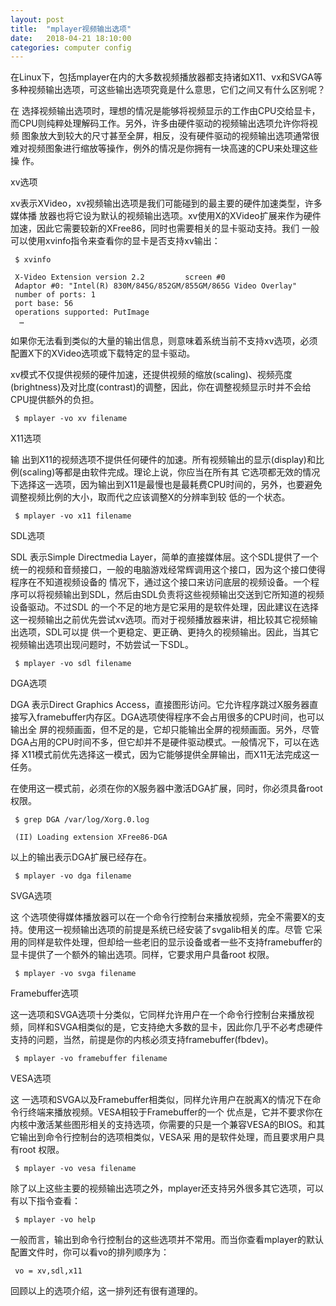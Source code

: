 ```yaml
---
layout: post
title:  "mplayer视频输出选项"
date:   2018-04-21 18:10:00
categories: computer config
---
```


在Linux下，包括mplayer在内的大多数视频播放器都支持诸如X11、vx和SVGA等多种视频输出选项，可这些输出选项究竟是什么意思，它们之间又有什么区别呢？

在 选择视频输出选项时，理想的情况是能够将视频显示的工作由CPU交给显卡，而CPU则纯粹处理解码工作。另外，许多由硬件驱动的视频输出选项允许你将视频 图象放大到较大的尺寸甚至全屏，相反，没有硬件驱动的视频输出选项通常很难对视频图象进行缩放等操作，例外的情况是你拥有一块高速的CPU来处理这些操 作。

xv选项

xv表示XVideo，xv视频输出选项是我们可能碰到的最主要的硬件加速类型，许多媒体播 放器也将它设为默认的视频输出选项。xv使用X的XVideo扩展来作为硬件加速，因此它需要较新的XFree86，同时也需要相关的显卡驱动支持。我们 一般可以使用xvinfo指令来查看你的显卡是否支持xv输出：
```
 $ xvinfo

 X-Video Extension version 2.2         screen #0 
 Adaptor #0: "Intel(R) 830M/845G/852GM/855GM/865G Video Overlay" 
 number of ports: 1 
 port base: 56 
 operations supported: PutImage 
  … 
```
如果你无法看到类似的大量的输出信息，则意味着系统当前不支持xv选项，必须配置X下的XVideo选项或下载特定的显卡驱动。

xv模式不仅提供视频的硬件加速，还提供视频的缩放(scaling)、视频亮度(brightness)及对比度(contrast)的调整，因此，你在调整视频显示时并不会给CPU提供额外的负担。
```
 $ mplayer -vo xv filename 
```
X11选项

输 出到X11的视频选项不提供任何硬件的加速。所有视频输出的显示(display)和比例(scaling)等都是由软件完成。理论上说，你应当在所有其 它选项都无效的情况下选择这一选项，因为输出到X11是最慢也是最耗费CPU时间的，另外，也要避免调整视频比例的大小，取而代之应该调整X的分辨率到较 低的一个状态。
```
 $ mplayer -vo x11 filename
```
SDL选项

SDL 表示Simple Directmedia Layer，简单的直接媒体层。这个SDL提供了一个统一的视频和音频接口，一般的电脑游戏经常辉调用这个接口，因为这个接口使得程序在不知道视频设备的 情况下，通过这个接口来访问底层的视频设备。一个程序可以将视频输出到SDL，然后由SDL负责将这些视频输出交送到它所知道的视频设备驱动。不过SDL 的一个不足的地方是它采用的是软件处理，因此建议在选择这一视频输出之前优先尝试xv选项。而对于视频播放器来讲，相比较其它视频输出选项，SDL可以提 供一个更稳定、更正确、更持久的视频输出。因此，当其它视频输出选项出现问题时，不妨尝试一下SDL。
```
 $ mplayer -vo sdl filename
```
DGA选项

DGA 表示Direct Graphics Access，直接图形访问。它允许程序跳过X服务器直接写入framebuffer内存区。DGA选项使得程序不会占用很多的CPU时间，也可以输出全 屏的视频画面，但不足的是，它却只能输出全屏的视频画面。另外，尽管DGA占用的CPU时间不多，但它却并不是硬件驱动模式。一般情况下，可以在选择 X11模式前优先选择这一模式，因为它能够提供全屏输出，而X11无法完成这一任务。

在使用这一模式前，必须在你的X服务器中激活DGA扩展，同时，你必须具备root权限。
```
 $ grep DGA /var/log/Xorg.0.log

 (II) Loading extension XFree86-DGA
```
以上的输出表示DGA扩展已经存在。
```
 $ mplayer -vo dga filename
```
SVGA选项

这 个选项使得媒体播放器可以在一个命令行控制台来播放视频，完全不需要X的支持。使用这一视频输出选项的前提是系统已经安装了svgalib相关的库。尽管 它采用的同样是软件处理，但却给一些老旧的显示设备或者一些不支持framebuffer的显卡提供了一个额外的输出选项。同样，它要求用户具备root 权限。
```
 $ mplayer -vo svga filename
```
Framebuffer选项

这一选项和SVGA选项十分类似，它同样允许用户在一个命令行控制台来播放视频，同样和SVGA相类似的是，它支持绝大多数的显卡，因此你几乎不必考虑硬件支持的问题，当然，前提是你的内核必须支持framebuffer(fbdev)。
```
 $ mplayer -vo framebuffer filename
```
VESA选项

这 一选项和SVGA以及Framebuffer相类似，同样允许用户在脱离X的情况下在命令行终端来播放视频。VESA相较于Framebuffer的一个 优点是，它并不要求你在内核中激活某些图形相关的支持选项，你需要的只是一个兼容VESA的BIOS。和其它输出到命令行控制台的选项相类似，VESA采 用的是软件处理，而且要求用户具有root 权限。
```
 $ mplayer -vo vesa filename
```
除了以上这些主要的视频输出选项之外，mplayer还支持另外很多其它选项，可以有以下指令查看：
```
 $ mplayer -vo help
```
一般而言，输出到命令行控制台的这些选项并不常用。而当你查看mplayer的默认配置文件时，你可以看vo的排列顺序为：
```
 vo = xv,sdl,x11
```
回顾以上的选项介绍，这一排列还有很有道理的。
